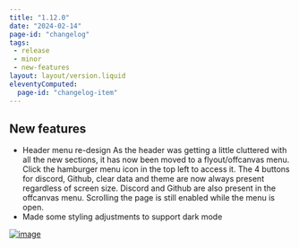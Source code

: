 ```yaml
---
title: "1.12.0"
date: "2024-02-14"
page-id: "changelog"
tags: 
 - release
 - minor
 - new-features
layout: layout/version.liquid
eleventyComputed:
  page-id: "changelog-item"
---
```

## New features
- Header menu re-design
As the header was getting a little cluttered with all the new sections, it has now been moved to a flyout/offcanvas menu. Click the hamburger menu icon in the top left to access it. The 4 buttons for discord, Github, clear data and theme are now always present regardless of screen size. Discord and Github are also present in the offcanvas menu. Scrolling the page is still enabled while the menu is open.
- Made some styling adjustments to support dark mode

[![image](https://github.com/stickerboy/convrtrjs/assets/1421538/e06efe94-a51e-4797-87d8-6f1c5a8ebb57)](https://github.com/stickerboy/convrtrjs/assets/1421538/e06efe94-a51e-4797-87d8-6f1c5a8ebb57)